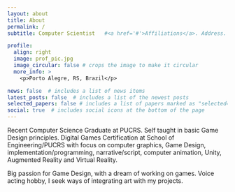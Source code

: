 ```yaml
---
layout: about
title: About
permalink: /
subtitle: Computer Scientist   #<a href='#'>Affiliations</a>. Address. Contacts. Moto. Etc.

profile:
  align: right
  image: prof_pic.jpg
  image_circular: false # crops the image to make it circular
  more_info: >
    <p>Porto Alegre, RS, Brazil</p>

news: false  # includes a list of news items
latest_posts: false  # includes a list of the newest posts
selected_papers: false # includes a list of papers marked as "selected={true}"
social: true  # includes social icons at the bottom of the page
---
```


Recent Computer Science Graduate at PUCRS. Self taught in basic Game Design principles. Digital Games Certification at School of Engineering/PUCRS with focus on computer graphics, Game Design, implementation/programming, narrative/script, computer animation, Unity, Augmented Reality and Virtual Reality. 

Big passion for Game Design, with a dream of working on games. Voice acting hobby, I seek ways of integrating art with my projects.
